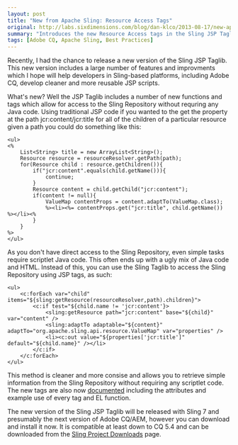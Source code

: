 ```yaml
---
layout: post
title: "New from Apache Sling: Resource Access Tags"
original: http://labs.sixdimensions.com/blog/dan-klco/2013-08-17/new-apache-sling-resource-access-tags
summary: "Introduces the new Resource Access tags in the Sling JSP Taglib"
tags: [Adobe CQ, Apache Sling, Best Practices]
---
```


Recently, I had the chance to release a new version of the Sling JSP Taglib.  This new version includes a large number of features and improvments which I hope will help developers in Sling-based platforms, including Adobe CQ, develop cleaner and more reusable JSP scripts.  

What's new?  Well the JSP Taglib includes a number of new functions and tags which allow for access to the Sling Repository without requring any Java code. Using traditional JSP code if you wanted to the get the property at the path jcr:content/jcr:title for all of the children of a particular resource given a path you could do something like this:

	<ul>
	<%
		List<String> title = new ArrayList<String>();
		Resource resource = resourceResolver.getPath(path);
		for(Resource child : resource.getChildren()){
			if("jcr:content".equals(child.getName())){
				continue;
			}
			Resource content = child.getChild("jcr:content");
			if(content != null){
				ValueMap contentProps = content.adaptTo(ValueMap.class);
				%><li><%= contentProps.get("jcr:title", child.getName()) %></li><%
			}
		}
	%>
	</ul>
     
As you don't have direct access to the Sling Repository, even simple tasks require scriptlet Java code.  This often ends up with a ugly mix of Java code and HTML.  Instead of this, you can use the Sling Taglib to access the Sling Repository using JSP tags, as such:

	<ul>
		<c:forEach var="child" items="${sling:getResource(resourceResolver,path).children}">
			<c:if test="${child.name != 'jcr:content'}>
				<sling:getResource path="jcr:content" base="${child}" var="content" />
				<sling:adaptTo adaptable="${content}" adaptTo="org.apache.sling.api.resource.ValueMap" var="properties" />
				<li><c:out value="${properties['jcr:title']" default="${child.name}" /></li>
			</c:if>
		</c:forEach>
	</ul>

This method is cleaner and more consise and allows you to retrieve simple information from the Sling Repository without requiring any scriptlet code.  The new tags are also now [documented](http://sling.apache.org/documentation/bundles/sling-scripting-jsp-taglib.html) including the attributes and example use of every tag and EL function. 

The new version of the Sling JSP Taglib will be released with Sling 7 and presumably the next version of Adobe CQ/AEM, however you can download and install it now.  It is compatible at least down to CQ 5.4 and can be downloaded from the [Sling Project Downloads](http://sling.apache.org/downloads.cgi) page.